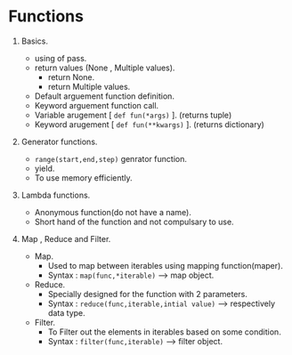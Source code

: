 # Functions
1. Basics.
    - using of pass.
    - return values (None , Multiple values).
        - return None.
        - return Multiple values.
    - Default arguement function definition.
    - Keyword arguement function call.
    - Variable arugement [ ```def fun(*args)``` ]. (returns tuple)
    - Keyword arugement [ ```def fun(**kwargs)``` ]. (returns dictionary)  

2. Generator functions.
    - ```range(start,end,step)``` genrator function.
    - yield.
    - To use memory efficiently.  

3. Lambda functions.
    - Anonymous function(do not have a name).
    - Short hand of the function and not compulsary to use.  

4. Map , Reduce and Filter.
    - Map.
        - Used to map between iterables using mapping function(maper).
        - Syntax : ```map(func,*iterable)``` --> map object.
    - Reduce.
        - Specially designed for the function with 2 parameters.
        - Syntax : ```reduce(func,iterable,intial value)``` --> respectively data type.
    - Filter.
        - To Filter out the elements in iterables based on some condition.
        - Syntax : ```filter(func,iterable)``` --> filter object.  
